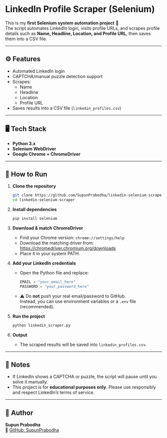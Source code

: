 # LinkedIn Profile Scraper (Selenium)

This is my **first Selenium system automation project** 🚀  
The script automates LinkedIn login, visits profile URLs, and scrapes profile details such as **Name, Headline, Location, and Profile URL**, then saves them into a CSV file.

---

## ⚙️ Features
- Automated LinkedIn login  
- CAPTCHA/manual puzzle detection support  
- Scrapes:
  - Name  
  - Headline  
  - Location  
  - Profile URL  
- Saves results into a CSV file (`linkedin_profiles.csv`)  

---

## 🖥️ Tech Stack
- **Python 3.x**  
- **Selenium WebDriver**  
- **Google Chrome + ChromeDriver**  

---

## 🚀 How to Run

1. **Clone the repository**
   ```bash
   git clone https://github.com/SupunPrabodha/linkedin-selenium-scraper.git
   cd linkedin-selenium-scraper
   ```

2. **Install dependencies**
   ```bash
   pip install selenium
   ```

3. **Download & match ChromeDriver**  
   - Find your Chrome version: `chrome://settings/help`  
   - Download the matching driver from: https://chromedriver.chromium.org/downloads  
   - Place it in your system PATH.

4. **Add your LinkedIn credentials**  
   - Open the Python file and replace:
     ```python
     EMAIL = "your_email_here"
     PASSWORD = "your_password_here"
     ```
   - ⚠️ Do **not** push your real email/password to GitHub.  
     Instead, you can use environment variables or a `.env` file (recommended).

5. **Run the project**
   ```bash
   python linkedin_scraper.py
   ```

6. **Output**  
   - The scraped results will be saved into `linkedin_profiles.csv`.

---

## 📌 Notes
- If LinkedIn shows a CAPTCHA or puzzle, the script will pause until you solve it manually.  
- This project is for **educational purposes only**. Please use responsibly and respect LinkedIn’s terms of service.  

---

## 👤 Author
**Supun Prabodha**  
🔗 [GitHub: SupunPrabodha](https://github.com/SupunPrabodha)
